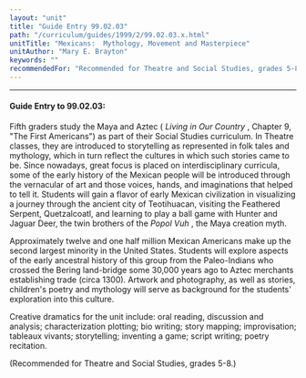 ```yaml
---
layout: "unit"
title: "Guide Entry 99.02.03"
path: "/curriculum/guides/1999/2/99.02.03.x.html"
unitTitle: "Mexicans:  Mythology, Movement and Masterpiece"
unitAuthor: "Mary E. Brayton"
keywords: ""
recommendedFor: "Recommended for Theatre and Social Studies, grades 5-8."
---
```

<body>
<hr/>
 <h4>
  Guide Entry to 99.02.03:
 </h4>
 Fifth graders study the Maya and Aztec (
 <i>
  Living in Our Country
 </i>
 , Chapter 9, "The First Americans") as part of their Social Studies curriculum. In Theatre classes, they are introduced to storytelling as represented in folk tales and mythology, which in turn reflect the cultures in which such stories came to be. Since nowadays, great focus is placed on interdisciplinary curricula, some of the early history of the Mexican people will be introduced through the vernacular of art and those voices, hands, and imaginations that helped to tell it. Students will gain a flavor of early Mexican civilization in visualizing a journey through the ancient city of Teotihuacan, visiting the Feathered Serpent, Quetzalcoatl, and learning to play a ball game with Hunter and Jaguar Deer, the twin brothers of the
 <i>
  Popol Vuh
 </i>
 , the Maya creation myth.
 <p>
  Approximately twelve and one half million Mexican Americans make up the second largest minority in the United States. Students will explore aspects of the early ancestral history of this group from the Paleo-Indians who crossed the Bering land-bridge some 30,000 years ago to Aztec merchants establishing trade (circa 1300). Artwork and photography, as well as stories, children's poetry and mythology will serve as background for the students' exploration into this culture.
 </p>
 <p>
  Creative dramatics for the unit include: oral reading, discussion and analysis; characterization plotting; bio writing; story mapping; improvisation; tableaux vivants; storytelling; inventing a game; script writing; poetry recitation.
 </p>
 <p>
  (Recommended for Theatre and Social Studies, grades 5-8.)
 </p>

</body>